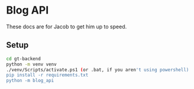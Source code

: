# Blog API

These docs are for Jacob to get him up to speed.

## Setup

```bash
cd gt-backend
python -m venv venv
./venv/Scripts/activate.ps1 (or .bat, if you aren't using powershell)
pip install -r requirements.txt
python -m blog_api
```

